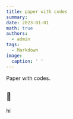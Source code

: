 ```yaml
---
title: paper with codes
summary:  
date: 2023-01-01
math: true
authors:
  - admin
tags:
  - Markdown
image:
  caption: ' '
---
```


Paper with codes.


##  🙌
hi 